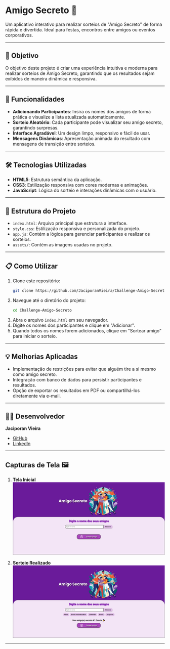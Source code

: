 # Amigo Secreto 🎉

Um aplicativo interativo para realizar sorteios de "Amigo Secreto" de forma rápida e divertida. Ideal para festas, encontros entre amigos ou eventos corporativos.

---

## 🎯 Objetivo

O objetivo deste projeto é criar uma experiência intuitiva e moderna para realizar sorteios de Amigo Secreto, garantindo que os resultados sejam exibidos de maneira dinâmica e responsiva.

---

## 🚀 Funcionalidades

- **Adicionando Participantes**: Insira os nomes dos amigos de forma prática e visualize a lista atualizada automaticamente.
- **Sorteio Aleatório**: Cada participante pode visualizar seu amigo secreto, garantindo surpresas.
- **Interface Agradável**: Um design limpo, responsivo e fácil de usar.
- **Mensagens Dinâmicas**: Apresentação animada do resultado com mensagens de transição entre sorteios.

---

## 🛠️ Tecnologias Utilizadas

- **HTML5**: Estrutura semântica da aplicação.
- **CSS3**: Estilização responsiva com cores modernas e animações.
- **JavaScript**: Lógica do sorteio e interações dinâmicas com o usuário.

---

## 📂 Estrutura do Projeto

- `index.html`: Arquivo principal que estrutura a interface.
- `style.css`: Estilização responsiva e personalizada do projeto.
- `app.js`: Contém a lógica para gerenciar participantes e realizar os sorteios.
- `assets/`: Contém as imagens usadas no projeto.

---

## 📋 Como Utilizar

1. Clone este repositório:
   ```bash
   git clone https://github.com/JaciporanVieira/Challenge-Amigo-Secreto
   ```
2. Navegue até o diretório do projeto:
   ```bash
   cd Challenge-Amigo-Secreto
   ```
3. Abra o arquivo `index.html` em seu navegador.
4. Digite os nomes dos participantes e clique em "Adicionar".
5. Quando todos os nomes forem adicionados, clique em "Sortear amigo" para iniciar o sorteio.

---

## 💡 Melhorias Aplicadas

- Implementação de restrições para evitar que alguém tire a si mesmo como amigo secreto.
- Integração com banco de dados para persistir participantes e resultados.
- Opção de exportar os resultados em PDF ou compartilhá-los diretamente via e-mail.

---

## 👨‍💻 Desenvolvedor

**Jaciporan Vieira**

- [GitHub](https://github.com/JaciporanVieira)
- [LinkedIn](https://www.linkedin.com/in/jaciporan-vieira)

---

## Capturas de Tela 🖼️

1. **Tela Inicial**  
   ![Tela Inicial](./assets/tela_inicial.png)

2. **Sorteio Realizado**  
   ![Sorteio Realizado](./assets/sorteio_realizado.png)

---



